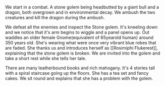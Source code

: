 We start in a combat. A stone golem being headbutted by a giant bull and a dragon, both overgrown and in environmental decay. We ambush the two creatures and kill the dragon during the ambush.

We defeat all the enemies and inspect the Stone golem. It's kneeling down and we notice that it's arm begins to wiggle and a panel opens up. Out waddles an older female Gnome(equivalent of 65yearold human) around 350 years old. She's wearing what were once very vibrant blue robes that are faded. She thanks us and introduces herself as [[Rosimiphi Flukerest]], explaining that the stone golem is broken. We are invited into the golem and take a short rest while she tells her tale.

There are many leatherbound books and rich mahogany. It's 4 stories tall with a spiral staircase going up the floors. She has a tea set and fancy cakes. We sit round and explains that she has a problem with the golem.